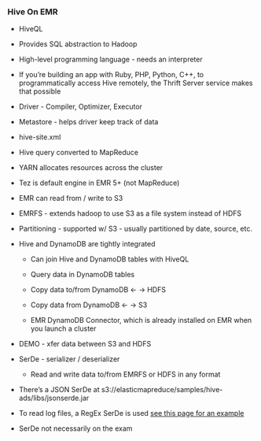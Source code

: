 ### Hive On EMR

* HiveQL

* Provides SQL abstraction to Hadoop

* High-level programming language - needs an interpreter

* If you’re building an app with Ruby, PHP, Python, C++, to programmatically access Hive remotely, the Thrift Server service makes that possible

* Driver - Compiler, Optimizer, Executor

* Metastore - helps driver keep track of data

* hive-site.xml

* Hive query converted to MapReduce

* YARN allocates resources across the cluster

* Tez is default engine in EMR 5+ (not MapReduce)

* EMR can read from / write to S3
* EMRFS - extends hadoop to use S3 as a file system instead of HDFS
* Partitioning - supported w/ S3 - usually partitioned by date, source, etc.

* Hive and DynamoDB are tightly integrated

    * Can join Hive and DynamoDB tables with HiveQL

    * Query data in DynamoDB tables

    * Copy data to/from DynamoDB ← → HDFS

    * Copy data from DynamoDB ← → S3

    * EMR DynamoDB Connector, which is already installed on EMR when you launch a cluster

* DEMO - xfer data between S3 and HDFS

* SerDe - serializer / deserializer

    * Read and write data to/from EMRFS or HDFS in any format

* There’s a JSON SerDe at s3://elasticmapreduce/samples/hive-ads/libs/jsonserde.jar

* To read log files, a RegEx SerDe is used [see this page for an example](http://docs.aws.amazon.com/emr/latest/ManagementGuide/emr-gs-prepare-data-and-script.html)

* SerDe not necessarily on the exam
